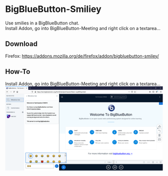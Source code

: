 # BigBlueButton-Smiliey
Use smilies in a BigBlueButton chat.<br/>
Install Addon, go into BigBlueButton-Meeting and right click on a textarea...

## Download
Firefox: https://addons.mozilla.org/de/firefox/addon/bigbluebutton-smiley/

## How-To

Install Addon, go into BigBlueButton-Meeting and right click on a textarea...
![Screenshot](docs/Screenshot.png?raw=true "Screenshot")
